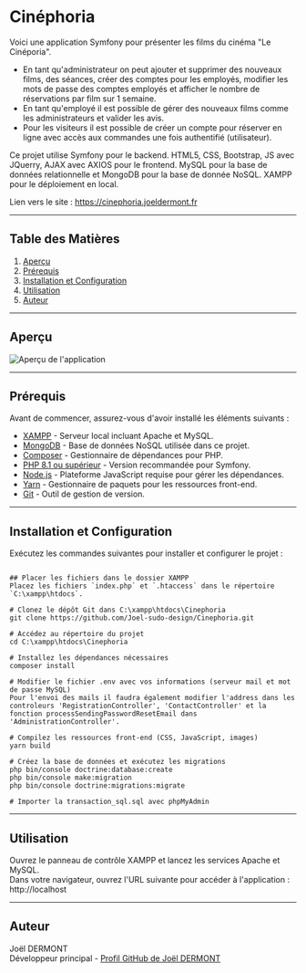 # Cinéphoria

Voici une application Symfony pour présenter les films du cinéma "Le Cinéporia". 

- En tant qu'administrateur on peut ajouter et supprimer des nouveaux films, des séances, créer des comptes pour les employés, modifier les mots de passe des comptes employés et afficher le nombre de réservations par film sur 1 semaine. 
- En tant qu'employé il est possible de gérer des nouveaux films comme les administrateurs et valider les avis. 
- Pour les visiteurs il est possible de créer un compte pour réserver en ligne avec accès aux commandes une fois authentifié (utilisateur).  

Ce projet utilise Symfony pour le backend.
HTML5, CSS, Bootstrap, JS avec JQuerry, AJAX avec AXIOS pour le frontend.
MySQL pour la base de données relationnelle et MongoDB pour la base de donnée NoSQL.
XAMPP pour le déploiement en local.

Lien vers le site : https://cinephoria.joeldermont.fr

---

## Table des Matières

1. [Aperçu](#aperçu)
2. [Prérequis](#prérequis)
3. [Installation et Configuration](#installation-et-configuration)
4. [Utilisation](#utilisation)
5. [Auteur](#auteur)

---

## Aperçu

![Aperçu de l'application](aperçu.png)
  
---

## Prérequis

Avant de commencer, assurez-vous d'avoir installé les éléments suivants :

- [XAMPP](https://www.apachefriends.org/) - Serveur local incluant Apache et MySQL.
- [MongoDB](https://www.mongodb.com/try/download/community) - Base de données NoSQL utilisée dans ce projet.
- [Composer](https://getcomposer.org/) - Gestionnaire de dépendances pour PHP.
- [PHP 8.1 ou supérieur](https://windows.php.net/download) - Version recommandée pour Symfony.
- [Node.js](https://nodejs.org/) - Plateforme JavaScript requise pour gérer les dépendances.
- [Yarn](https://classic.yarnpkg.com/en/docs/install) - Gestionnaire de paquets pour les ressources front-end.
- [Git](https://git-scm.com/) - Outil de gestion de version.

---

## Installation et Configuration

Exécutez les commandes suivantes pour installer et configurer le projet :

```

## Placer les fichiers dans le dossier XAMPP
Placez les fichiers `index.php` et `.htaccess` dans le répertoire `C:\xampp\htdocs`.

# Clonez le dépôt Git dans C:\xampp\htdocs\Cinephoria
git clone https://github.com/Joel-sudo-design/Cinephoria.git

# Accédez au répertoire du projet
cd C:\xampp\htdocs\Cinephoria

# Installez les dépendances nécessaires
composer install

# Modifier le fichier .env avec vos informations (serveur mail et mot de passe MySQL)
Pour l'envoi des mails il faudra également modifier l'address dans les controleurs 'RegistrationController', 'ContactController' et la fonction processSendingPasswordResetEmail dans 'AdministrationController'.

# Compilez les ressources front-end (CSS, JavaScript, images)
yarn build

# Créez la base de données et exécutez les migrations
php bin/console doctrine:database:create
php bin/console make:migration
php bin/console doctrine:migrations:migrate

# Importer la transaction_sql.sql avec phpMyAdmin

```

---

## Utilisation

Ouvrez le panneau de contrôle XAMPP et lancez les services Apache et MySQL.  
Dans votre navigateur, ouvrez l'URL suivante pour accéder à l'application :  
http://localhost

---

## Auteur

Joël DERMONT  
Développeur principal - [Profil GitHub de Joël DERMONT](https://github.com/Joel-sudo-design)



